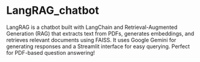 # LangRAG_chatbot
LangRAG is a chatbot built with LangChain and Retrieval-Augmented Generation (RAG) that extracts text from PDFs, generates embeddings, and retrieves relevant documents using FAISS. It uses Google Gemini for generating responses and a Streamlit interface for easy querying. Perfect for PDF-based question answering!
